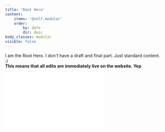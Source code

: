 ```yaml
---
title: 'Root Hero'
content:
    items: '@self.modular'
    order:
        by: date
        dir: desc
body_classes: modular
visible: false
---
```


<p style="">I am the Root Hero. I don't have a draft and final part. Just standard content. :)<br><strong>This means that all edits are immediately live on the website. Yep <span class="fr-emoticon fr-deletable fr-emoticon-img" style="background: url(https://cdnjs.cloudflare.com/ajax/libs/emojione/2.0.1/assets/svg/1f604.svg);">&nbsp;</span>&nbsp;</strong></p><p style=""><span class="fr-video fr-dvb fr-draggable fr-fvl" contenteditable="false" draggable="true"><iframe src="//www.youtube.com/embed/zpZBcfqBNaM?wmode=opaque" allowfullscreen="" style="width: 320px; height: 180px;" frameborder="0"></iframe></span><br></p><p><a href=""></a></p>